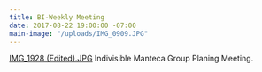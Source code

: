 ```yaml
---
title: BI-Weekly Meeting
date: 2017-08-22 19:00:00 -07:00
main-image: "/uploads/IMG_0909.JPG"
---
```


[IMG_1928 (Edited).JPG](/uploads/IMG_1928%20(Edited).JPG)  Indivisible Manteca Group Planing Meeting.